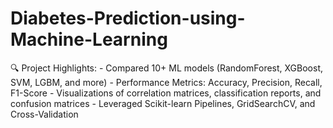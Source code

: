 # Diabetes-Prediction-using-Machine-Learning
🔍 Project Highlights: - Compared 10+ ML models (RandomForest, XGBoost, SVM, LGBM, and more) - Performance Metrics: Accuracy, Precision, Recall, F1-Score - Visualizations of correlation matrices, classification reports, and confusion matrices - Leveraged Scikit-learn Pipelines, GridSearchCV, and Cross-Validation
